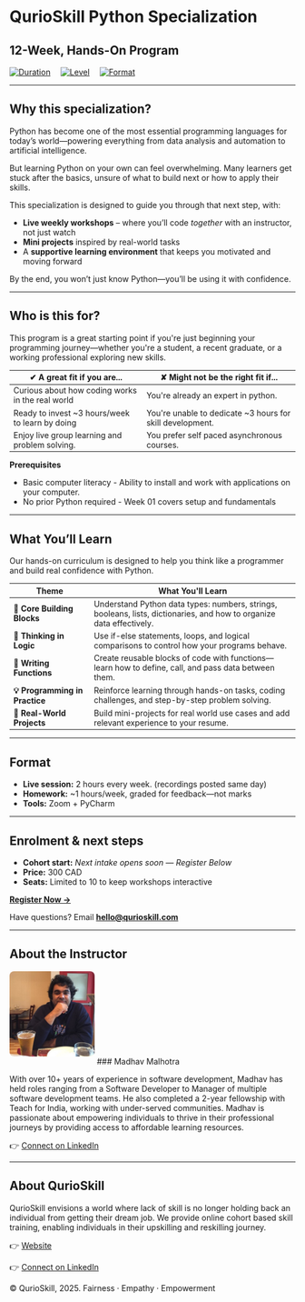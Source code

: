 # **QurioSkill Python Specialization**
## **12-Week, Hands-On Program**

[![Duration](https://img.shields.io/badge/duration-12_weeks-blue)](#format) 
[![Level](https://img.shields.io/badge/experience-beginner-blue)](#who-is-this-for) 
[![Format](https://img.shields.io/badge/format-live_online-blue)](#format)

---

## **Why this specialization?**

Python has become one of the most essential programming languages for today’s world—powering everything from data analysis and automation to artificial intelligence.

But learning Python on your own can feel overwhelming. Many learners get stuck after the basics, unsure of what to build next or how to apply their skills.

This specialization is designed to guide you through that next step, with:

* **Live weekly workshops** – where you’ll code *together* with an instructor, not just watch  
* **Mini projects** inspired by real-world tasks
* A **supportive learning environment** that keeps you motivated and moving forward  

By the end, you won’t just know Python—you’ll be using it with confidence.

---

## **Who is this for?**

This program is a great starting point if you're just beginning your programming journey—whether you're a student, a recent graduate, or a working professional exploring new skills.

| ✔ A great fit if you are...                      | ✘ Might not be the right fit if...                       |
|--------------------------------------------------|----------------------------------------------------------|
| Curious about how coding works in the real world | You're already an expert in python.                      |
| Ready to invest ~3 hours/week to learn by doing  | You're unable to dedicate ~3 hours for skill development.              |
| Enjoy live group learning and problem solving.   |  You prefer self paced asynchronous courses.|

**Prerequisites**

* Basic computer literacy - Ability to install and work with applications on your computer.  
* No prior Python required - Week 01 covers setup and fundamentals

---

## **What You’ll Learn**

Our hands-on curriculum is designed to help you think like a programmer and build real confidence with Python.

| Theme                     | What You'll Learn                                                                                                    |
|--------------------------|----------------------------------------------------------------------------------------------------------------------|
| **🧱 Core Building Blocks**   | Understand Python data types: numbers, strings, booleans, lists, dictionaries, and how to organize data effectively. |
| **🔁 Thinking in Logic**      | Use if-else statements, loops, and logical comparisons to control how your programs behave.                          |
| **🔧 Writing Functions**     | Create reusable blocks of code with functions—learn how to define, call, and pass data between them.                 |
| **💡 Programming in Practice** | Reinforce learning through hands-on tasks, coding challenges, and step-by-step problem solving.                      |
| **🚀 Real-World Projects**   | Build mini-projects for real world use cases and add relevant experience to your resume.                             |

---

## **Format**

* **Live session:** 2 hours every week. (recordings posted same day)
* **Homework:** ~1 hours/week, graded for feedback—not marks  
* **Tools:** Zoom + PyCharm

---

## **Enrolment & next steps**

* **Cohort start:** _Next intake opens soon — Register Below_  
* **Price:** 300 CAD
* **Seats:** Limited to 10 to keep workshops interactive

[**Register Now →**](https://www.eventbrite.ca/e/12-week-python-specialization-tickets-1766713490609?aff=oddtdtcreator)

Have questions? Email **hello@qurioskill.com**

---

## **About the Instructor**

<img src="assets/instructor.jpg" alt="Instructor Photo" width="150" style="border-radius: 8px; margin-bottom: 1em;" /> 
### Madhav Malhotra

With over 10+ years of experience in software development, Madhav has held roles ranging from a Software Developer to Manager of multiple software development teams. 
He also completed a 2-year fellowship with Teach for India, working with under-served communities. 
Madhav is passionate about empowering individuals to thrive in their professional journeys by providing access to affordable learning resources.

👉 [Connect on LinkedIn](https://www.linkedin.com/in/madhav-malhotra-06239b128/)

---

## **About QurioSkill**

QurioSkill envisions a world where lack of skill is no longer holding back an individual from getting their dream job. 
We provide online cohort based skill training, enabling individuals in their upskilling and reskilling journey.

👉 [Website](https://www.qurioskill.ca/)

👉 [Connect on LinkedIn](https://www.linkedin.com/company/qurioskill/)


© QurioSkill, 2025. Fairness · Empathy · Empowerment
